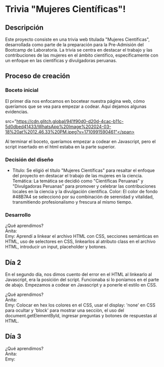 # Trivia "Mujeres Científicas"!


## Descripción
Este proyecto consiste en una trivia web titulada "Mujeres Científicas", desarrollada como parte de la preparación para la Pre-Admisión del Bootcamp de Laboratoria. La trivia se centra en destacar el trabajo y las contribuciones de las mujeres en el ámbito científico, específicamente con un enfoque en las científicas y divulgadoras peruanas.

## Proceso de creación

### Boceto inicial

El primer día nos enfocamos en bocetear nuestra página web, cómo queríamos que se vea para empezar a codear.
Aquí dejamos algunas evidencias. 

<span>src="https://cdn.glitch.global/941f90d0-d20d-4cac-b11c-5d0dbed41433/WhatsApp%20Image%202024-03-18%20at%2012.46.33%20PM.jpeg?v=1710991590461"</span>



Al terminar el boceto, queríamos empezar a codear en Javascript, pero el script insertado en el html estaba en la parte superior.


### Decisión del diseño

- Título: Se eligió el título "Mujeres Científicas" para resaltar el enfoque del proyecto en destacar el trabajo de las mujeres en la ciencia.
Temática: La temática se decidió como "Científicas Peruanas" y "Divulgadoras Peruanas" para promover y celebrar las contribuciones locales en la ciencia y la divulgación científica.
Color: El color de fondo #48B7A4 se seleccionó por su combinación de serenidad y vitalidad, transmitiendo profesionalismo y frescura al mismo tiempo.



### Desarrollo 







¿Qué aprendimos?<br>
Anita:<br>
Emy: Aprendí a linkear el archivo HTML con CSS, secciones semánticas en HTML, uso de selectores en CSS, linkearlos al atributo class en el archivo HTML, introducir un input, placeholder y botones.

## Día 2

En el segundo día, nos dimos cuento del error en el HTML al linkearlo al Javascript, era la posición del script. Funcionaba si lo poníamos en el parte de abajo.
Empezamos a codear en Javascript y a ponerle el estilo en CSS. 

¿Qué aprendimos?<br>
Anita:<br>
Emy: Colocar en hex los colores en el CSS, usar el display: 'none' en CSS para ocultar y 'block' para mostrar una secciòn, el uso del document.getElementById, ingresar preguntas y botones de respuestas al HTML.

## Día 3



¿Qué aprendimos?<br>
Anita:<br>
Emy:

